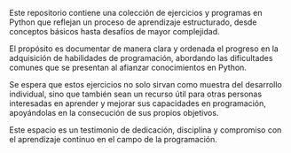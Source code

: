 Este repositorio contiene una colección de ejercicios y programas en Python que reflejan un proceso de aprendizaje estructurado, desde conceptos básicos hasta desafíos de mayor complejidad.

El propósito es documentar de manera clara y ordenada el progreso en la adquisición de habilidades de programación, abordando las dificultades comunes que se presentan al afianzar conocimientos en Python.

Se espera que estos ejercicios no solo sirvan como muestra del desarrollo individual, sino que también sean un recurso útil para otras personas interesadas en aprender y mejorar sus capacidades en programación, 
apoyándolas en la consecución de sus propios objetivos.

Este espacio es un testimonio de dedicación, disciplina y compromiso con el aprendizaje continuo en el campo de la programación.

